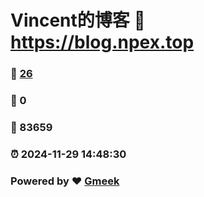 # Vincent的博客 :link: https://blog.npex.top 
### :page_facing_up: [26](https://blog.npex.top/tag.html) 
### :speech_balloon: 0 
### :hibiscus: 83659 
### :alarm_clock: 2024-11-29 14:48:30 
### Powered by :heart: [Gmeek](https://github.com/Meekdai/Gmeek)

